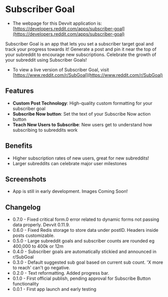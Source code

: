 # Subscriber Goal

- The webpage for this Devvit application is: [https://developers.reddit.com/apps/subscriber-goal](https://developers.reddit.com/apps/subscriber-goal)

Subscriber Goal is an app that lets you set a subscriber target goal and track your progress towards it!
Generate a post and pin it near the top of your subreddit to encourage new subscriptions.
Celebrate the growth of your subreddit using Subscriber Goals!

- To view a live version of Subscriber Goal, visit [https://www.reddit.com/r/SubGoal](https://www.reddit.com/r/SubGoal)

## Features

- **Custom Post Technology**: High-quality custom formatting for your subscriber goal
- **Subscribe Now button**: Set the text of your Subscribe Now action button
- **Teach New Users to Subscribe**: New users get to understand how subscribing to subreddits work

## Benefits

- Higher subscription rates of new users, great for new subreddits!
- Larger subreddits can celebrate major user milestones

## Screenshots
- App is still in early development. Images Coming Soon!

## Changelog
- 0.7.0 - Fixed critical form.0 error related to dynamic forms not passing data properly. Devvit 0.11.9.
- 0.6.0 - Fixed Redis storage to store data under postID. Headers inside posts customizable.
- 0.5.0 - Large subreddit goals and subscriber counts are rounded eg 400,000 to 400k or 12m
- 0.4.0 - Subscriber goals are automatically stickied and announced in r/SubGoal
- 0.3.0 - Default suggested sub goal based on current sub count. 'X more to reach' can't go negative.
- 0.2.0 - Text reformatting. Added progress bar.
- 0.1.0 - First official publish, pending approval for Subscribe Button functionality
- 0.0.1 - First app launch and early testing
